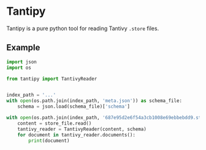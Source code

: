 # Tantipy

Tantipy is a pure python tool for reading Tantivy `.store` files.

## Example

```python
import json
import os

from tantipy import TantivyReader


index_path = '...'
with open(os.path.join(index_path, 'meta.json')) as schema_file:
    schema = json.load(schema_file)['schema']

with open(os.path.join(index_path, '687e95d2e6f54a3cb1008e69ebbebdd9.store')) as store_file:
    content = store_file.read()
    tantivy_reader = TantivyReader(content, schema)
    for document in tantivy_reader.documents():
        print(document)
```